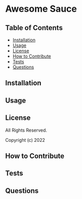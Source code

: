 # Awesome Sauce

## Table of Contents  

- [Installation](#installation)  
- [Usage](#usage)  
- [License](#license)  
- [How to Contribute](#how-to-contribute)  
- [Tests](#tests)  
- [Questions](#questions)  

## Installation



## Usage



## License

All Rights Reserved.

Copyright (c) 2022 

## How to Contribute
  
 

## Tests


## Questions

